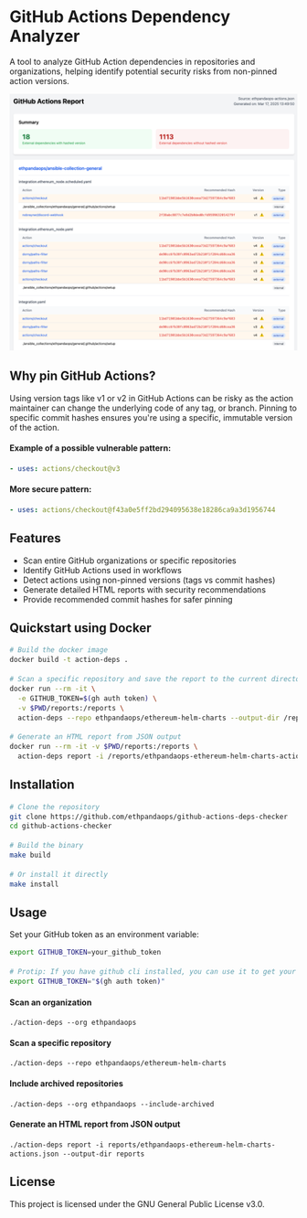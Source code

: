 # GitHub Actions Dependency Analyzer

A tool to analyze GitHub Action dependencies in repositories and organizations, helping identify potential security risks from non-pinned action versions.

[![](img/example-report.png)](img/example-report.png)

## Why pin GitHub Actions?
Using version tags like v1 or v2 in GitHub Actions can be risky as the action maintainer can change the underlying code of any tag, or branch. Pinning to specific commit hashes ensures you're using a specific, immutable version of the action.

#### Example of a possible vulnerable pattern:

```yaml
- uses: actions/checkout@v3
```

#### More secure pattern:

```yaml
- uses: actions/checkout@f43a0e5ff2bd294095638e18286ca9a3d1956744
```

## Features
- Scan entire GitHub organizations or specific repositories
- Identify GitHub Actions used in workflows
- Detect actions using non-pinned versions (tags vs commit hashes)
- Generate detailed HTML reports with security recommendations
- Provide recommended commit hashes for safer pinning


## Quickstart using Docker

```sh
# Build the docker image
docker build -t action-deps .

# Scan a specific repository and save the report to the current directory
docker run --rm -it \
  -e GITHUB_TOKEN=$(gh auth token) \
  -v $PWD/reports:/reports \
  action-deps --repo ethpandaops/ethereum-helm-charts --output-dir /reports

# Generate an HTML report from JSON output
docker run --rm -it -v $PWD/reports:/reports \
  action-deps report -i /reports/ethpandaops-ethereum-helm-charts-actions.json --output-dir /reports
```

## Installation

```sh
# Clone the repository
git clone https://github.com/ethpandaops/github-actions-deps-checker
cd github-actions-checker

# Build the binary
make build

# Or install it directly
make install
```

## Usage
Set your GitHub token as an environment variable:

```sh
export GITHUB_TOKEN=your_github_token

# Protip: If you have github cli installed, you can use it to get your token
export GITHUB_TOKEN="$(gh auth token)"
```

#### Scan an organization
```
./action-deps --org ethpandaops
```

#### Scan a specific repository
```
./action-deps --repo ethpandaops/ethereum-helm-charts
```

#### Include archived repositories
```
./action-deps --org ethpandaops --include-archived
```

#### Generate an HTML report from JSON output
```
./action-deps report -i reports/ethpandaops-ethereum-helm-charts-actions.json --output-dir reports
```

## License
This project is licensed under the GNU General Public License v3.0.
